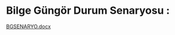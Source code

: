 # Bilge Güngör Durum Senaryosu : 
[BGSENARYO.docx](https://github.com/fatihBicgi/seyahat-ruzgari/files/14971545/BGSENARYO.docx)

